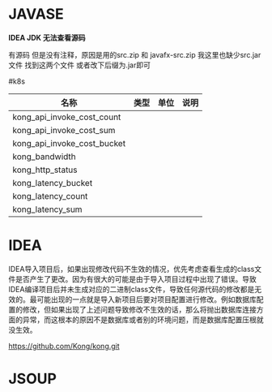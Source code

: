 # JAVASE

**IDEA   JDK 无法查看源码** 

有源码 但是没有注释，原因是用的src.zip  和 javafx-src.zip     我这里也缺少src.jar文件  找到这两个文件 或者改下后缀为.jar即可



#k8s

| 名称                          | 类型   | 单位   | 说明   |
| --------------------------- | ---- | ---- | ---- |
| kong_api_invoke_cost_count  |      |      |      |
| kong_api_invoke_cost_sum    |      |      |      |
| kong_api_invoke_cost_bucket |      |      |      |
| kong_bandwidth              |      |      |      |
| kong_http_status            |      |      |      |
| kong_latency_bucket         |      |      |      |
| kong_latency_count          |      |      |      |
| kong_latency_sum            |      |      |      |



# IDEA



IDEA导入项目后，如果出现修改代码不生效的情况，优先考虑查看生成的class文件是否产生了更改。因为有很大的可能是由于导入项目过程中出现了错误。导致IDEA编译项目后并未生成对应的二进制class文件，导致任何源代码的修改都是无效的。最可能出现的一点就是导入新项目后要对项目配置进行修改。例如数据库配置的修改，但如果出现了上述问题导致修改不生效的话，那么将抛出数据库连接方面的异常，而这根本的原因不是数据库或者别的环境问题，而是数据库配置压根就没生效。





https://github.com/Kong/kong.git



# JSOUP


